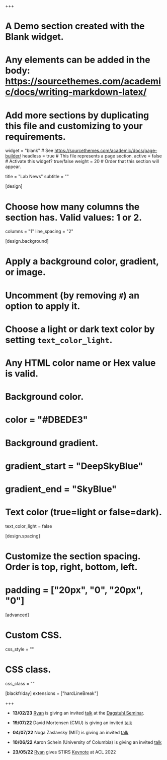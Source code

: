 +++
# A Demo section created with the Blank widget.
# Any elements can be added in the body: https://sourcethemes.com/academic/docs/writing-markdown-latex/
# Add more sections by duplicating this file and customizing to your requirements.

widget = "blank"  # See https://sourcethemes.com/academic/docs/page-builder/
headless = true  # This file represents a page section.
active = false  # Activate this widget? true/false
weight = 20  # Order that this section will appear.

title = "Lab News"
subtitle = ""

[design]
  # Choose how many columns the section has. Valid values: 1 or 2.
  columns = "1"
  line_spacing = "2"

[design.background]
  # Apply a background color, gradient, or image.
  #   Uncomment (by removing `#`) an option to apply it.
  #   Choose a light or dark text color by setting `text_color_light`.
  #   Any HTML color name or Hex value is valid.

  # Background color.
  # color = "#DBEDE3"
  
  # Background gradient.
  # gradient_start = "DeepSkyBlue"
  # gradient_end = "SkyBlue"
  

  # Text color (true=light or false=dark).
  text_color_light = false

[design.spacing]
  # Customize the section spacing. Order is top, right, bottom, left.
  # padding = ["20px", "0", "20px", "0"]

[advanced]
 # Custom CSS. 
 css_style = ""
 
 # CSS class.
 css_class = ""

[blackfriday]
  extensions = ["hardLineBreak"]

+++
<!-- * **09/07/23** Rycolab papers at ACL 2023:
  - [Log-Linear Guardedness and Its Implications](/publication/ravfogelal-acl-23)
  &emsp;**<sup>Shauli Ravfogel, Yoav Goldberg, Ryan Cotterell</sup>**
  - [Discourse-Centric Evaluation of Document-level Machine Translation with a New Densely Annotated Parallel Corpus of Novels](/publication/jiangal-ac-23/)
  &emsp;**<sup>Yuchen Eleanor Jiang, Tianyu Liu, Shuming Ma, Dongdong Zhang, Ryan Cotterell, Mrinmaya Sachan</sup>**
  - [Generalizing Backpropagation for Gradient-Based Interpretability](/publication/dual-acl-23)
  &emsp;**<sup>Kevin Du, Lucas Torroba Hennigen, Niklas Stoehr, Alex Warstadt, Ryan Cotterell</sup>**
  - [Tokenization and the Noiseless Channel](/publication/zouharal-acl-23)
  &emsp;**<sup>Vilém Zouhar, Clara Meister, Juan Gastaldi, Li Du, Mrinmaya Sachan, Ryan Cotterell</sup>**
  - [A Fast Algorithm for Computing Prefix Probabilities](/publication/nowakcotterell-acl-23)
  &emsp;**<sup>Franz Nowak, Ryan Cotterell</sup>**
  - [A Measure-theoretic Characterzation of Tight Language Model](/publication/dual-acl-23-a)
  &emsp;**<sup>Li Du, Lucas Torroba Hennigen, Tiago Pimentel, Clara Meister, Jason Eisner, Ryan Cotterell</sup>**
  - [Efficient Semiring-Weighted Earley Parsing](/publication/opedalacl-23)
  &emsp;**<sup>Andreas Opedal, Ran Zmigrod, Tim Vieira, Ryan Cotterell, Jason Eisner</sup>**
  - [Hexatagging: Projective Dependency Parsing as Tagging](/publication/aminial-acl-23)
  &emsp;**<sup>Afra Amini\*, Tianyu Liu\*, Ryan Cotterell</sup>**
  - [Convergence and Diversity in the Control Hierarchy](/publication/butoial-acl-23)
  &emsp;**<sup>Alexandra Butoi, Ryan Cotterell, David Chiang</sup>**
  - [On the Efficacy of Sampling Adapters](/publication/meisteral-acl-23)
  &emsp;**<sup>Clara Meister, Tiago Pimentel, Luca Malagutti, Ryan Cotterell</sup>**
  - [An Ordinal Latent Variable Model for Conflict Intensity](/publication/stoehral-acl-23)
  &emsp;**<sup>Niklas Stoehr, Lucas Torroba Hennigen, Josef Valvoda, Robert West, Ryan Cotterell, Aaron Schein</sup>**
  - [A Formal Perspective on Byte-Pair Encoding](/publication/zouharal-acl-findings-23)
  &emsp;**<sup>Vilém Zouhar, Clara Meister, Juan Gastaldi, Li Du, Tim Vieira, Mrinmaya Sachan, Ryan Cotterell</sup>**
   -->
* **13/02/23**  [Ryan](/authors/ryan/) is giving an invited [talk](https://drive.google.com/file/d/1iAfblCndQyVB0L3DhRSYVmnGqfoa_U8q/view?usp=share_link) at the [Dagstuhl Seminar](https://www.dagstuhl.de/en/seminars/seminar-calendar/seminar-details/23072).
* **19/07/22**  David Mortensen (CMU) is giving an invited [talk](/talk/mortensen-jul-19-22)
* **04/07/22**  Noga Zaslavsky (MIT) is giving an invited [talk](/talk/zaslavsky-jul-4-22)
* **10/06/22**  Aaron Schein (University of Columbia) is giving an invited [talk](/talk/schein-jun-10-22)

* **23/05/22**  [Ryan](/authors/ryan/) gives STIRS [Keynote](media/ACL2022-final.pdf) at ACL 2022

<!-- 
* **24/02/22:** 6 papers accepted to NAACL 2022
  - Same Neurons, Different Languages: Probing Morphosyntax in Multilingual Pre-trained Models
  &emsp;**<sup>Karolina Stańczak, Edoardo Ponti, Lucas Torroba Hennigen, Ryan Cotterell, Isabelle Augenstein</sup>**
  - A Structured Span Selector 
  &emsp;**<sup>Tianyu Liu, Yuchen Eleanor Jiang, Ryan Cotterell, Mrinmaya Sachan</sup>**
  - BlonDe: An Automatic Evaluation Metric for Document-level Machine Translation 
  &emsp;**<sup>Yuchen Eleanor Jiang, Tianyu Liu, Shuming Ma, Dongdong Zhang, Jian Yang, Haoyang Huang, Rico Sennrich, Ryan Cotterell, Mrinmaya Sachan, Ming Zhou</sup>**
  - Exact Paired-Permutation Testing for Structured Test Statistics 
  &emsp;**<sup>Ran Zmigrod, Tim Vieira, Ryan Cotterell</sup>**
  - Probing via Prompting 
  &emsp;**<sup>Jiaoda Li, Ryan Cotterell, Mrinmaya Sachan</sup>**
  - A Word on Machine Ethics: A Response to Jiang et al. (2021) 
  &emsp;**<sup>Zeerak Talat, Hagen Blix, Josef Valvoda, Maya Indira Ganesh, Ryan Cotterell, Adina Williams</sup>**
* **24/02/22:** 6 papers accepted to ACL 2022
  - A Functionalist Account of Vowel System Typology 
  &emsp;**<sup>Ryan Cotterell and Jason Eisner</sup>**
  - High probability or low information? The probability–quality paradox in language generation 
  &emsp;**<sup>Clara Isabel Meister, Gian Wiher, Tiago Pimentel, and Ryan Cotterell</sup>**
  - Analyzing Wrap-Up Effects through an Information-Theoretic Lens 
  &emsp;**<sup>Clara Meister, Tiago Pimentel, Thomas Hikaru Clark, Ryan Cotterell, and Roger P. Levy</sup>**
  - Probing as Quantifying the Inductive Bias of Pre-trained Representations 
  &emsp;**<sup>Alexander Immer, Lucas Torroba Hennigen, Vincent Fortuin, and Ryan Cotterell</sup>**
  - Estimating the Entropy of Linguistic Distributions 
  &emsp;**<sup>Aryaman Arora, Clara Isabel Meister, and Ryan Cotterell</sup>**
  - Causal Probing for Grammatical Number: From Encoding to Usage 
  &emsp;**<sup>Karim Lasri, Tiago Pimentel, Alessandro Lenci, Thierry Poibeau, and Ryan Cotterell</sup>**
* **Spring 2022:** [Ryan](/authors/ryan/) is giving invited talks at Stanford, Google Research and KAUST; [Clara](/authors/clara/) is giving an invited talk at Instituto Superior Técnico.

* **Fall 2021:** [Ryan](/authors/ryan/) is giving invited talks at EPFL, University of Melbourne, University of Notre Dame, Gothenburg University and MIT. -->

<!-- * **26/08/21:** 7 papers accepted to EMNLP 2021; 4 papers accepted to Findings of the ACL: EMNLP 2021
  - Revisiting the Uniform Information Density Hypothesis
  - A Bayesian Framework for Information-Theoretic Probing
  - Efficient Sampling of Dependency Structure
  - Phone-level Uniform Information Density across and within Languages
  - On Homophony and Rényi Entropy
  - Conditional Poisson Stochastic Beams
  - Text or Topology? Classifying Ally-Enemy Pairs in Militarised Conflict
  - Equivariant Transduction through Invariant Alignment
  - Searching for More Efficient Dynamic Programs
  - Keyword2Text: A Plug-and-Play Method for Controlled Text Generation
  - Adjusting the Conflict-Cooperation Scale for Armed Conflict Assessment
* **05/05/21:** 7 papers accepted at ACL 2021; 1 paper accepted to Findings of the ACL
  - A cognitive regularizer for language modeling
  - On Finding the K-best Non-projective Dependency Trees
  - Determinantal Beam Search
  - Is Sparse Attention more Interpretable?
  - Language Model Evaluation Beyond Perplexity
  - Examining the Inductive Bias of Neural Language Models with Artificial Languages
  - Higher-order Derivatives of Weighted Finite-state Machines
  - Modelling the Unigram Distribution
* **10/03/21:** 5 papers (3 long, 2 short) accepted to NAACL 2021
  - A Non-Linear Structural Probe 
  - What About the Precedent: An Information-Theoretic Analysis of Common Law 
  - Do Syntactic Probes Probe Syntax? Experiments with Jabberwocky Probing 
  - Finding Concept-specific Biases in Form–Meaning Associations 
  - How (Non-)Optimal is the Lexicon? -->





